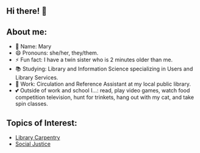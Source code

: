 ## Hi there! 👋
## About me:
- 🌸 Name: Mary
- 😄 Pronouns: she/her, they/them.
- ⚡ Fun fact: I have a twin sister who is 2 minutes older than me.
- 📚 Studying: Library and Information Science specializing in Users and Library Services. 
- 📖 Work: Circulation and Reference Assistant at my local public library. 
- 💕 Outside of work and school I...: read, play video games, watch food competition television, hunt for trinkets, hang out with my cat, and take spin classes.

## Topics of Interest:
- [Library Carpentry](https://github.com/topics/library-carpentry)
- [Social Justice](https://github.com/topics/social-justice)
